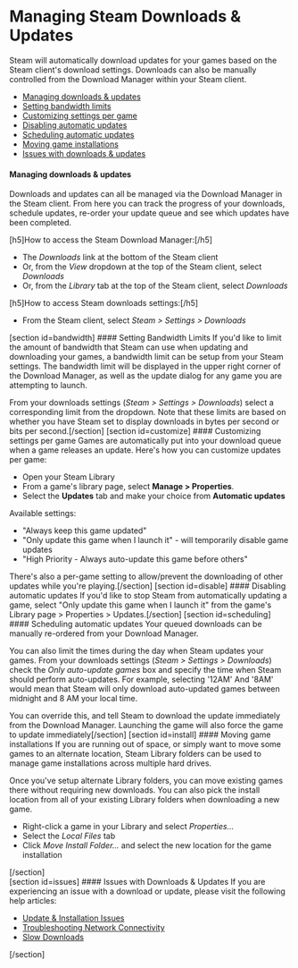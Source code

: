 # Managing Steam Downloads & Updates

Steam will automatically download updates for your games based on the Steam client's download settings. Downloads can also be manually controlled from the Download Manager within your Steam client.  

* [Managing downloads & updates](#main)
* [Setting bandwidth limits](#bandwidth)
* [Customizing settings per game](#customize)
* [Disabling automatic updates](#disable)
* [Scheduling automatic updates](#scheduling)
* [Moving game installations](#install)
* [Issues with downloads & updates](#issues)

  
#### Managing downloads & updates
Downloads and updates can all be managed via the Download Manager in the Steam client. From here you can track the progress of your downloads, schedule updates, re-order your update queue and see which updates have been completed.  
  
[h5]How to access the Steam Download Manager:[/h5]
* The *Downloads* link at the bottom of the Steam client
* Or, from the *View* dropdown at the top of the Steam client, select *Downloads*
* Or, from the *Library* tab at the top of the Steam client, select *Downloads*

 [h5]How to access Steam downloads settings:[/h5]
* From the Steam client, select *Steam > Settings > Downloads*

    
[section id=bandwidth] #### Setting Bandwidth Limits
If you'd like to limit the amount of bandwidth that Steam can use when updating and downloading your games, a bandwidth limit can be setup from your Steam settings. The bandwidth limit will be displayed in the upper right corner of the Download Manager, as well as the update dialog for any game you are attempting to launch.  
  
From your downloads settings (*Steam > Settings > Downloads*) select a corresponding limit from the dropdown. Note that these limits are based on whether you have Steam set to display downloads in bytes per second or bits per second.[/section]    [section id=customize] #### Customizing settings per game
Games are automatically put into your download queue when a game releases an update. Here's how you can customize updates per game:  

* Open your Steam Library
* From a game's library page, select **Manage > Properties**.
* Select the **Updates** tab and make your choice from **Automatic updates**

  
Available settings: 
* "Always keep this game updated"
* "Only update this game when I launch it" - will temporarily disable game updates
* "High Priority - Always auto-update this game before others"

  
There's also a per-game setting to allow/prevent the downloading of other updates while you're playing.[/section]    [section id=disable] #### Disabling automatic updates
If you'd like to stop Steam from automatically updating a game, select "Only update this game when I launch it" from the game's Library page > Properties > Updates.[/section]    [section id=scheduling] #### Scheduling automatic updates
Your queued downloads can be manually re-ordered from your Download Manager.  
  
You can also limit the times during the day when Steam updates your games. From your downloads settings (*Steam > Settings > Downloads*) check the *Only auto-update games* box and specify the time when Steam should perform auto-updates. For example, selecting '12AM' And '8AM' would mean that Steam will only download auto-updated games between midnight and 8 AM your local time.  
  
You can override this, and tell Steam to download the update immediately from the Download Manager. Launching the game will also force the game to update immediately[/section]    [section id=install] #### Moving game installations
If you are running out of space, or simply want to move some games to an alternate location, Steam Library folders can be used to manage game installations across multiple hard drives.  
  
Once you've setup alternate Library folders, you can move existing games there without requiring new downloads. You can also pick the install location from all of your existing Library folders when downloading a new game.  

* Right-click a game in your Library and select *Properties...*
* Select the *Local Files* tab
* Click *Move Install Folder...* and select the new location for the game installation

 [/section]  
[section id=issues] #### Issues with Downloads & Updates
If you are experiencing an issue with a download or update, please visit the following help articles:  

* [Update & Installation Issues](https://help.steampowered.com/en/faqs/view/21F5-8D5D-0141-7A5E)
* [Troubleshooting Network Connectivity](https://help.steampowered.com/en/faqs/view/669A-2F68-D1D1-A5EC)
* [Slow Downloads](https://help.steampowered.com/en/faqs/view/5AC5-8056-E88F-F3FF)

 [/section]